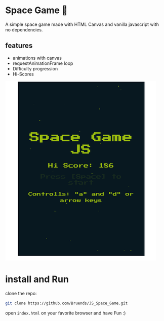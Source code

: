 # Space Game :rocket:

A simple space game made with HTML Canvas and vanilla javascript with no dependencies.

## features
- animations with canvas
- requestAnimationFrame loop
- Difficulty progression
- Hi-Scores

![game gif](demogif/demonstration.gif)

# install and Run
clone the repo:

```bash
git clone https://github.com/Bruends/JS_Space_Game.git
```

open `index.html` on your favorite browser and have Fun :)